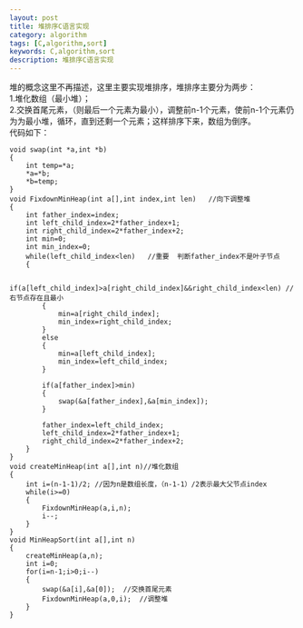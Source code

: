 ```yaml
---
layout: post
title: 堆排序C语言实现
category: algorithm
tags: [C,algorithm,sort]
keywords: C,algorithm,sort
description: 堆排序C语言实现
---
```

堆的概念这里不再描述，这里主要实现堆排序，堆排序主要分为两步：  
1.堆化数组（最小堆）；  
2.交换首尾元素，（则最后一个元素为最小），调整前n-1个元素，使前n-1个元素仍为为最小堆，循环，直到还剩一个元素；这样排序下来，数组为倒序。  
代码如下：  

    void swap(int *a,int *b)
    {
        int temp=*a;
        *a=*b;
        *b=temp;
    }
    void FixdownMinHeap(int a[],int index,int len)   //向下调整堆
    {
        int father_index=index;
        int left_child_index=2*father_index+1;
        int right_child_index=2*father_index+2;
        int min=0;
        int min_index=0;
        while(left_child_index<len)   //重要  判断father_index不是叶子节点  
        {

            if(a[left_child_index]>a[right_child_index]&&right_child_index<len) //右节点存在且最小
            {
                min=a[right_child_index];
                min_index=right_child_index;
            }
            else
            {
                min=a[left_child_index];
                min_index=left_child_index;
            }

            if(a[father_index]>min)
            {
                swap(&a[father_index],&a[min_index]);
            }

            father_index=left_child_index;
            left_child_index=2*father_index+1;
            right_child_index=2*father_index+2;
        }
    }
    void createMinHeap(int a[],int n)//堆化数组
    {
        int i=(n-1-1)/2; //因为n是数组长度，（n-1-1）/2表示最大父节点index
        while(i>=0)
        {
            FixdownMinHeap(a,i,n);
            i--;
        }
    }
    void MinHeapSort(int a[],int n)
    {
        createMinHeap(a,n);
        int i=0;
        for(i=n-1;i>0;i--)
        {
            swap(&a[i],&a[0]);  //交换首尾元素
            FixdownMinHeap(a,0,i);  //调整堆
        }
    }